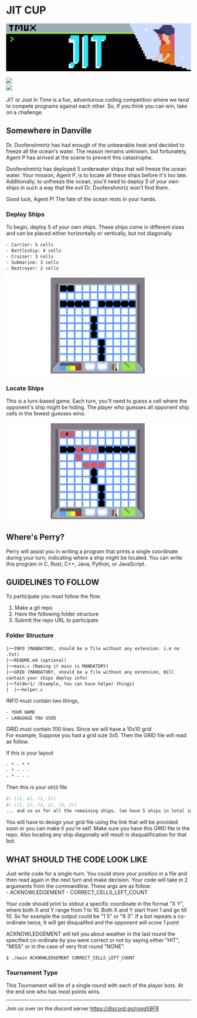 # JIT CUP

![thumbnail](./assets/JIT_BANNER.png)

<a href="https://discord.gg/UYk2UvPubh"><img src="https://img.shields.io/badge/JIT%20discord-grey?logo=discord"></a>  
<a href="https://jit-platform.vercel.app/"><img src="https://img.shields.io/website-up-down-green-red/http/shields.io.svg"></a>  


JIT or Just In Time is a fun, adventurous coding competition where we tend to compete programs against each other.
So, If you think you can win, take on a challenge.

## Somewhere in Danville

Dr. Doofenshmirtz has had enough of the unbearable heat and decided to freeze all the ocean's water. The reason remains unknown, but fortunately, Agent P has arrived at the scene to prevent this catastrophe.

Doofenshmirtz has deployed 5 underwater ships that will freeze the ocean water. Your mission, Agent P, is to locate all these ships before it's too late. Additionally, to unfreeze the ocean, you'll need to deploy 5 of your own ships in such a way that the evil Dr. Doofenshmirtz won't find them.

Good luck, Agent P! The fate of the ocean rests in your hands.

### Deploy Ships

To begin, deploy 5 of your own ships. These ships come in different sizes and can be placed 
either horizontally or vertically, but not diagonally.

    - Carrier: 5 cells
    - Battleship: 4 cells
    - Cruiser: 3 cells
    - Submarine: 3 cells
    - Destroyer: 2 cells

![thumbnail](./assets/week_2/Boat.png)

### Locate Ships

This is a turn-based game. Each turn, you'll need to guess a cell where the opponent's ship might be hiding.
The player who guesses all opponent ship cells in the fewest guesses wins.

![thumbnail](./assets/week_2/locate_boat.png)

## Where's Perry?

Perry will assist you in writing a program that prints a single coordinate during your turn,
indicating where a ship might be located. You can write this program in C, Rust, C++, Java, Python, or JavaScript.

## GUIDELINES TO FOLLOW

To participate you must follow the flow.

1. Make a git repo
2. Have the following folder structure
3. Submit the repo URL to participate

### Folder Structure

```
|──INFO (MANDATORY, should be a file without any extension. i.e no .txt)
|──README.md (optional)
|──main.c (Naming it main is MANDATORY)
|──GRID (MANDATORY, should be a file without any extension, Will contain your ships deploy info)
|──folder1/ (Example, You can have helper things)
|  |──helper.c
```

INFO must contain two things,

    - YOUR NAME 
    - LANGUAGE YOU USED

GRID must contain 100 lines. Since we will have a 10x10 grid<br>
For example, Suppose you had a grid size 3x5. Then the GRID file will read as follow.  

If this is your layout
``` console
- * - * *
- * - - -
- * - - -
```
Then this is your `GRID` file
```md
2: [(1, 4), (1, 5)]
3: [(1, 2), (2, 2), (3, 2)]
... and so on for all the remaining ships. (we have 5 ships in total in our 10x10 grid)
```

You will have to design your grid file using the link that will be provided soon or you can make it you're self.
Make sure you have this GRID file in the repo.
Also locating any ship diagonally will result in disqualification for that bot.

## WHAT SHOULD THE CODE LOOK LIKE

Just write code for a single-turn. You could store your position in a file and then read again in the next turn and make decision.
Your code will take in 2 arguments from the commandline. These args are as follow: <br>
    - ACKNOWLEDGEMENT
    - CORRECT_CELLS_LEFT_COUNT

Your code should print to stdout a specific coordinate in the format "X Y", where both X and Y range from 1 to 10.
Both X and Y start from 1 and go till 10. So for example the output could be "1 5" or "9 3".
<bold>If a bot repeats a co-ordinate twice, It will get disqualifed and the opponent will score 1 point</bold>

ACKNOWLEDGEMENT will tell you about weather in the last round the specified co-ordinate by you were correct or not by saying
either "HIT", "MISS" or in the case of very first round "NONE".

```console
$ ./main ACKNOWLEDGEMENT CORRECT_CELLS_LEFT_COUNT
```

### Tournament Type

This Tournament will be of a single round with each of the player bots. At the end one who has most points wins.

---  
Join us over on the discord server https://discord.gg/rsgg59FR
